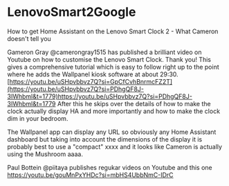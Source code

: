 # LenovoSmart2Google

How to get Home Assistant on the Lenovo Smart Clock 2 - What Cameron doesn't tell you

Gameron Gray @camerongray1515 has published a brilliant video on Youtube on how to customise the Lenovo Smart Clock. Thank you!
This gives a comprehensive tutorial which is easy to follow right up to the point where he adds the Wallpanel kiosk software at about 29:30.
[https://youtu.be/uSHpvbbvz7Q?si=GpCfCvhBnrmcFZ2T](https://youtu.be/uSHpvbbvz7Q?si=PDhgQF8J-3IWhbml&t=1779)https://youtu.be/uSHpvbbvz7Q?si=PDhgQF8J-3IWhbml&t=1779
After this he skips over the details of how to make the clock actually display HA and more importantly and how to make the clock dim in your bedroom.

The Wallpanel app can display any URL so obviously any Home Assistant dashboard but taking into account the dimensions of the display it is probably best to use a "compact" xxxx and it looks like Cameron is actually using the Mushroom aaaa.

Paul Bottein @piitaya publishes regukar videos on Youtube and this one 
https://youtu.be/gouMnPxYHDc?si=mbHS4UbbNmC-IDrC

